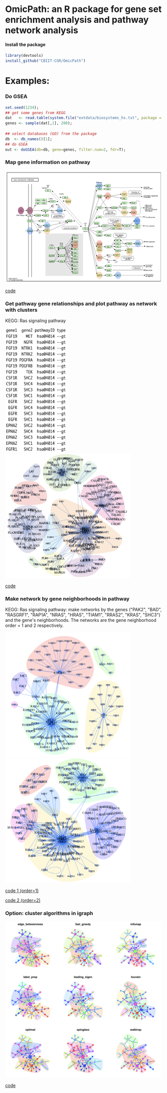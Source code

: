 # OmicPath: an R package for gene set enrichment analysis and pathway network analysis 
#### Install the package
```r
library(devtools)
install_github("CBIIT-CGR/OmicPath")
``` 
 
 
# Examples:
### Do GSEA
```r
set.seed(1234);
## get some genes from KEGG 
dat   <- read.table(system.file("extdata/biosystems_hs.txt", package = "OmicPath"));
genes <- sample(dat[,1], 200);

## select databases (GO) from the package
db  <- db_names()[1];
## do GSEA
out <- doGSEA(db=db, gene=genes, filter.num=2, fdr=T);
``` 
 
### Map gene information on pathway
<img src="examples/02do_KEGGplot.png" width="650" height="360">
  
[code](examples/02do_KEGGplot.R)

### Get pathway gene relationships and plot pathway as network with clusters
  
KEGG: Ras signaling pathway
  
<img src="examples/03data_network.png" width="200" height="400">  <img src="examples/03plot_network.png" width="400" height="400">
  
[code](examples/03plot_network.R)

### Make network by gene neighborhoods in pathway
KEGG: Ras signaling pathway: make networks by the genes ("PAK2", "BAD", "RASGRF1", "RAP1A", "NRAS", "HRAS", "TIAM1", "RRAS2", "KRAS", "SHC3") and the gene's neighborhoods. The networks are the gene neighborhood order = 1 and 2 respectively.

<img src="examples/04do_neighborhood_test1.png" width="400" height="400">  <img src="examples/04do_neighborhood_test2.png" width="400" height="400">
  
[code 1 (order=1)](examples/04do_neighborhood_test1.R)
  
[code 2 (order=2)](examples/04do_neighborhood_test2.R)


### Option: cluster algorithms in igraph
<img src="examples/04do_igraph_cluster.png" width="500" height="500">
  
[code](examples/04do_igraph_cluster.R)
